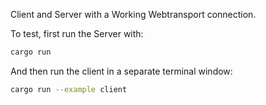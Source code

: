 Client and Server with a Working Webtransport connection.

To test, first run the Server with:

```bash
cargo run
```
And then run the client in a separate terminal window:

```bash
cargo run --example client  
```